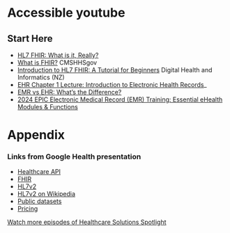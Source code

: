# Accessible youtube 

## Start Here
- [HL7 FHIR: What is it, Really?](https://www.youtube.com/watch?v=AkqNuxVBQKY)
- [What is FHIR?](https://www.youtube.com/watch?v=eHsyGMqp-Do) CMSHHSgov
- [Introduction to HL7 FHIR: A Tutorial for Beginners](https://www.youtube.com/watch?v=wxXe1g2YjHo) Digital Health and Informatics (NZ)
- [EHR Chapter 1 Lecture: Introduction to Electronic Health Records](https://www.youtube.com/watch?v=9nVd3-gKP0g)_
- [EMR vs EHR: What’s the Difference?](https://www.youtube.com/watch?v=dgVaB2olgA4)
- [2024 EPIC Electronic Medical Record (EMR) Training: Essential eHealth Modules & Functions](https://www.youtube.com/watch?v=zQXhvPBWv18)

##


# Appendix

### Links from Google Health presentation


- [Healthcare API](https://goo.gle/3i0yNLN)
- [FHIR](https://goo.gle/3r1xiB2)
- [HL7v2](https://goo.gle/3xNh8xu)
- [HL7v2 on Wikipedia](https://goo.gle/3i49bxh)
- [Public datasets](https://goo.gle/3e9m08B)
- [Pricing](https://goo.gle/3eaoumZ)



[Watch more episodes of Healthcare Solutions Spotlight](https://goo.gle/HealthcareSolutionsSp...)
